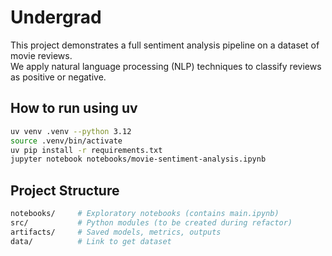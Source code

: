 # Undergrad

This project demonstrates a full sentiment analysis pipeline on a dataset of movie reviews.  
We apply natural language processing (NLP) techniques to classify reviews as positive or negative.

## How to run using uv

```bash
uv venv .venv --python 3.12
source .venv/bin/activate
uv pip install -r requirements.txt
jupyter notebook notebooks/movie-sentiment-analysis.ipynb
```

## Project Structure
```bash
notebooks/     # Exploratory notebooks (contains main.ipynb)
src/           # Python modules (to be created during refactor)
artifacts/     # Saved models, metrics, outputs
data/          # Link to get dataset
```

